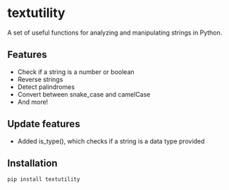 # textutility

A set of useful functions for analyzing and manipulating strings in Python.

## Features
- Check if a string is a number or boolean
- Reverse strings
- Detect palindromes
- Convert between snake_case and camelCase
- And more!

## Update features
- Added is_type(), which checks if a string is a data type provided

## Installation

```bash
pip install textutility
